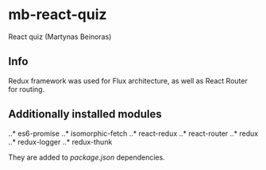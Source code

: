 # mb-react-quiz

React quiz (Martynas Beinoras)

## Info

Redux framework was used for Flux architecture, as well as React Router for routing.

## Additionally installed modules

..* es6-promise
..* isomorphic-fetch
..* react-redux
..* react-router
..* redux
..* redux-logger
..* redux-thunk

They are added to *package.json* dependencies.